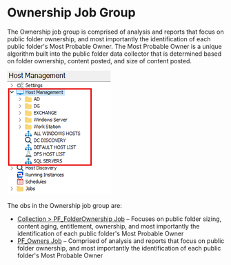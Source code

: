 # Ownership Job Group

The Ownership job group is comprised of analysis and reports that focus on public folder ownership, and most importantly the identification of each public folder's Most Probable Owner. The Most Probable Owner is a unique algorithm built into the public folder data collector that is determined based on folder ownership, content posted, and size of content posted.

![Ownership Job Group](/static/img/product_docs/accessanalyzer/accessanalyzer/enterpriseauditor/admin/hostmanagement/jobstree.png)

The obs in the Ownership job group are:

- [Collection > PF\_FolderOwnership Job](/docs/product_docs/accessanalyzer/accessanalyzer/enterpriseauditor/solutions/exchange/publicfolders/ownership/pf_folderownership.md) – Focuses on public folder sizing, content aging, entitlement, ownership, and most importantly the identification of each public folder's Most Probable Owner
- [PF\_Owners Job](/docs/product_docs/accessanalyzer/accessanalyzer/enterpriseauditor/solutions/exchange/publicfolders/ownership/pf_owners.md) – Comprised of analysis and reports that focus on public folder ownership, and most importantly the identification of each public folder's Most Probable Owner
